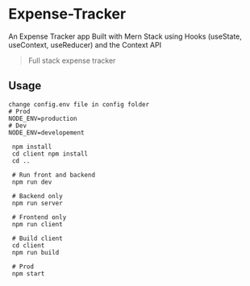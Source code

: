 # Expense-Tracker
 An Expense Tracker app Built with Mern Stack using Hooks (useState, useContext, useReducer) and the Context API

> Full stack expense tracker
## Usage

```
change config.env file in config folder
# Prod
NODE_ENV=production
# Dev
NODE_ENV=developement
```

```
 npm install
 cd client npm install
 cd ..
 
 # Run front and backend
 npm run dev
 
 # Backend only
 npm run server
 
 # Frontend only
 npm run client
 ```

```
 # Build client
 cd client
 npm run build
 
 # Prod
 npm start
```
